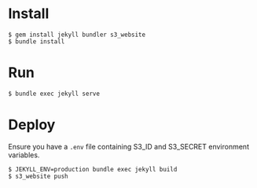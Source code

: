 # Install
```
$ gem install jekyll bundler s3_website
$ bundle install
```

# Run
```
$ bundle exec jekyll serve
```

# Deploy
Ensure you have a `.env` file containing S3_ID and S3_SECRET environment variables.

```
$ JEKYLL_ENV=production bundle exec jekyll build
$ s3_website push
```
